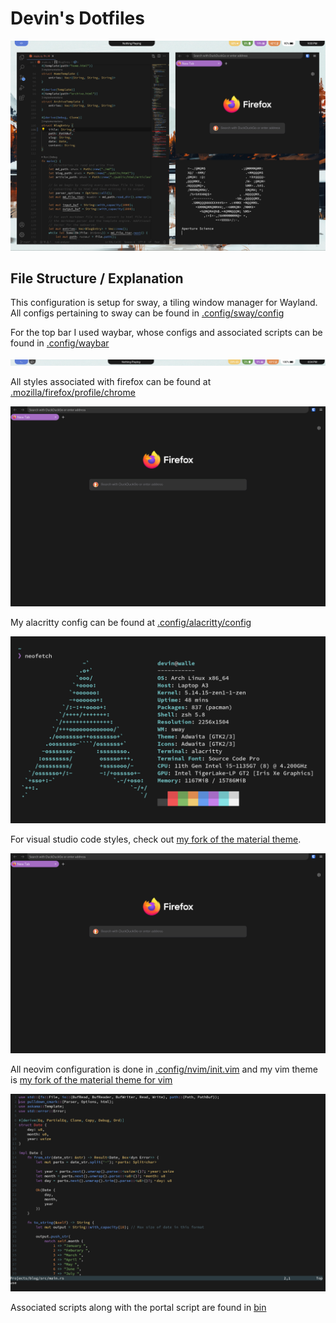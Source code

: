 # Devin's Dotfiles

![Full Desktop Screenshot](./Pictures/screenshots/full.png)

## File Structure / Explanation

This configuration is setup for sway, a tiling window manager for Wayland. All configs pertaining to sway can be found
in [.config/sway/config](./.config/sway/config)

For the top bar I used waybar, whose configs and associated scripts can be found in [.config/waybar](./.configy/waybar)

![Waybar Screenshot](./Pictures/screenshots/waybar.png)

All styles associated with firefox can be found at [.mozilla/firefox/profile/chrome](./.mozilla/firefox/profile/chrome/)

![Firefox Screenshot](./Pictures/screenshots/firefox.png)

My alacritty config can be found at [.config/alacritty/config](./.config/alacritty/config)

![Alacritty Screenshot](./Pictures/screenshots/alacritty.png)

For visual studio code styles, check out [my fork of the material theme](https://github.com/DevinVS/vsc-material-theme).

![Visual Studio Code Screenshot](./Pictures/screenshots/vscode.png)

All neovim configuration is done in [.config/nvim/init.vim](./.config/nvim/init.vim) and my vim theme is [my fork of the
material theme for vim](https://github.com/DevinVS/material.vim)

![Nvim Screenshot](./Pictures/screenshots/vim.png)

Associated scripts along with the portal script are found in [bin](./bin)
